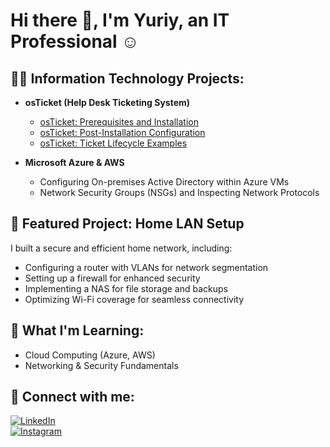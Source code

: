 # Hi there 👋, I'm Yuriy, an IT Professional ☺

## 👨‍💻 Information Technology Projects:

- **osTicket (Help Desk Ticketing System)**

  - [osTicket: Prerequisites and Installation](https://github.com/Gavenchukyuriy/gavenchukyuriy/blob/4151a1f45307e682275893bd9aeca3852b8c1a78/osticket-prereq-installation.md)
  - [osTicket: Post-Installation Configuration](https://github.com/Gavenchukyuriy/gavenchukyuriy/blob/0a44730d9bfad178b3af59e9bfd61aeff03a0aae/osconfig.md)
  - [osTicket: Ticket Lifecycle Examples](https://github.com/Gavenchukyuriy/gavenchukyuriy/blob/0ca7d19030f9e92e88271e80208fb30208497a2a/oslife.md)

- **Microsoft Azure & AWS**
  - Configuring On-premises Active Directory within Azure VMs
  - Network Security Groups (NSGs) and Inspecting Network Protocols

## 📌 Featured Project: Home LAN Setup

I built a secure and efficient home network, including:
- Configuring a router with VLANs for network segmentation
- Setting up a firewall for enhanced security
- Implementing a NAS for file storage and backups
- Optimizing Wi-Fi coverage for seamless connectivity

## 🚀 What I'm Learning:
- Cloud Computing (Azure, AWS)
- Networking & Security Fundamentals

## 🤳 Connect with me:

[![LinkedIn](https://img.shields.io/badge/LinkedIn-0A66C2?style=for-the-badge&logo=linkedin&logoColor=white)](https://www.linkedin.com/in/yuriy-gavenchuk-07192434b/)  
[![Instagram](https://img.shields.io/badge/Instagram-E4405F?style=for-the-badge&logo=instagram&logoColor=white)](https://www.instagram.com/gavenfromheaven/#
)
